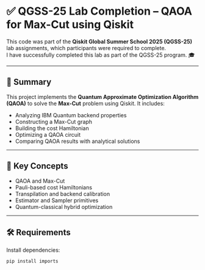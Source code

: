 # ✅ QGSS-25 Lab Completion – QAOA for Max-Cut using Qiskit

This code was part of the **Qiskit Global Summer School 2025 (QGSS-25)** lab assignments, which participants were required to complete.  
I have successfully completed this lab as part of the QGSS-25 program. 🎓

---

## 📌 Summary

This project implements the **Quantum Approximate Optimization Algorithm (QAOA)** to solve the **Max-Cut** problem using Qiskit. It includes:

- Analyzing IBM Quantum backend properties
- Constructing a Max-Cut graph
- Building the cost Hamiltonian
- Optimizing a QAOA circuit
- Comparing QAOA results with analytical solutions

---

## 🧠 Key Concepts

- QAOA and Max-Cut
- Pauli-based cost Hamiltonians
- Transpilation and backend calibration
- Estimator and Sampler primitives
- Quantum-classical hybrid optimization

---

## 🛠 Requirements

Install dependencies:

```bash
pip install imports
